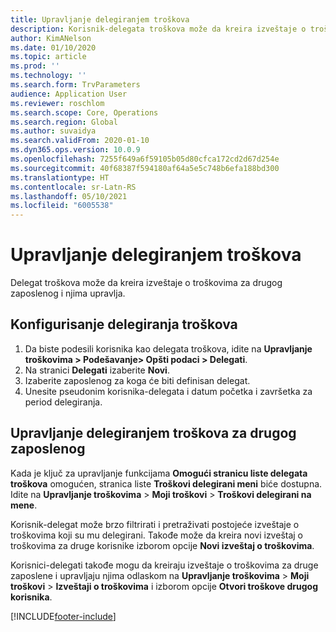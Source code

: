 ```yaml
---
title: Upravljanje delegiranjem troškova
description: Korisnik-delegata troškova može da kreira izveštaje o troškovima za drugog zaposlenog u organizaciji i upravlja njima.
author: KimANelson
ms.date: 01/10/2020
ms.topic: article
ms.prod: ''
ms.technology: ''
ms.search.form: TrvParameters
audience: Application User
ms.reviewer: roschlom
ms.search.scope: Core, Operations
ms.search.region: Global
ms.author: suvaidya
ms.search.validFrom: 2020-01-10
ms.dyn365.ops.version: 10.0.9
ms.openlocfilehash: 7255f649a6f59105b05d80cfca172cd2d67d254e
ms.sourcegitcommit: 40f68387f594180af64a5e5c748b6efa188bd300
ms.translationtype: HT
ms.contentlocale: sr-Latn-RS
ms.lasthandoff: 05/10/2021
ms.locfileid: "6005538"
---
```

# <a name="manage-expense-delegation"></a>Upravljanje delegiranjem troškova

Delegat troškova može da kreira izveštaje o troškovima za drugog zaposlenog i njima upravlja.

## <a name="configure-expense-delegation"></a>Konfigurisanje delegiranja troškova

1. Da biste podesili korisnika kao delegata troškova, idite na **Upravljanje troškovima > Podešavanje> Opšti podaci > Delegati**.
2. Na stranici **Delegati** izaberite **Novi**.
3. Izaberite zaposlenog za koga će biti definisan delegat. 
4. Unesite pseudonim korisnika-delegata i datum početka i završetka za period delegiranja.

## <a name="manage-expense-delegation-for-another-employee"></a>Upravljanje delegiranjem troškova za drugog zaposlenog

Kada je ključ za upravljanje funkcijama **Omogući stranicu liste delegata troškova** omogućen, stranica liste **Troškovi delegirani meni** biće dostupna. Idite na **Upravljanje troškovima** > **Moji troškovi** > **Troškovi delegirani na mene**.

Korisnik-delegat može brzo filtrirati i pretraživati postojeće izveštaje o troškovima koji su mu delegirani. Takođe može da kreira novi izveštaj o troškovima za druge korisnike izborom opcije **Novi izveštaj o troškovima**.

Korisnici-delegati takođe mogu da kreiraju izveštaje o troškovima za druge zaposlene i upravljaju njima odlaskom na **Upravljanje troškovima** > **Moji troškovi** > **Izveštaji o troškovima** i izborom opcije **Otvori troškove drugog korisnika**.


[!INCLUDE[footer-include](../includes/footer-banner.md)]